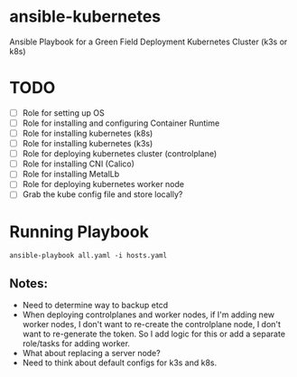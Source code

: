 # ansible-kubernetes
Ansible Playbook for a Green Field Deployment Kubernetes Cluster (k3s or k8s)

# TODO
- [ ] Role for setting up OS
- [ ] Role for installing and configuring Container Runtime
- [ ] Role for installing kubernetes (k8s)
- [ ] Role for installing kubernetes (k3s)
- [ ] Role for deploying kubernetes cluster (controlplane)
- [ ] Role for installing CNI (Calico)
- [ ] Role for installing MetalLb
- [ ] Role for deploying kubernetes worker node
- [ ] Grab the kube config file and store locally?

# Running Playbook
```
ansible-playbook all.yaml -i hosts.yaml
```

## Notes:
- Need to determine way to backup etcd
- When deploying controlplanes and worker nodes, if I'm adding new worker nodes, I don't want to re-create the controlplane node, I don't want to re-generate the token. So I add logic for this or add a separate role/tasks for adding worker.
- What about replacing a server node?
- Need to think about default configs for k3s and k8s.